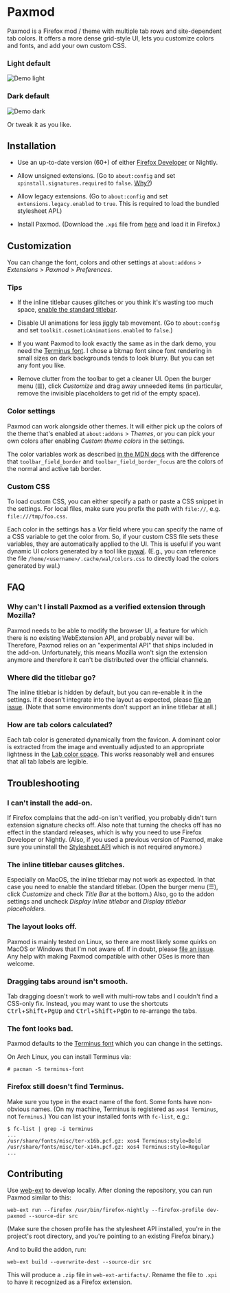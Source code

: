 
# Paxmod

Paxmod is a Firefox mod / theme with multiple tab rows and site-dependent tab colors. It offers a more dense grid-style UI, lets you customize colors and fonts, and add your own custom CSS.

### Light default

![Demo light](https://i.imgur.com/p0lOtuV.png)

### Dark default

![Demo dark](https://i.imgur.com/t3JdTp1.gif)


Or tweak it as you like.


## Installation

- Use an up-to-date version (60+) of either [Firefox Developer](https://www.mozilla.org/en-US/firefox/developer/) or Nightly.

- Allow unsigned extensions. (Go to `about:config` and set `xpinstall.signatures.required` to `false`. [Why?](#why-cant-i-install-paxmod-as-a-verified-extension-through-mozilla))

- Allow legacy extensions. (Go to `about:config` and set `extensions.legacy.enabled` to `true`. This is required to load the bundled stylesheet API.)

- Install Paxmod. (Download the `.xpi` file from [here](https://github.com/numirias/paxmod/releases/latest) and load it in Firefox.)


## Customization

You can change the font, colors and other settings at `about:addons` > *Extensions* > *Paxmod* > *Preferences*.

### Tips

- If the inline titlebar causes glitches or you think it's wasting too much space, [enable the standard titlebar](#the-inline-titlebar-causes-glitches).

- Disable UI animations for less jiggly tab movement. (Go to `about:config` and set `toolkit.cosmeticAnimations.enabled` to `false`.)

- If you want Paxmod to look exactly the same as in the dark demo, you need the [Terminus font](http://terminus-font.sourceforge.net/). I chose a bitmap font since font rendering in small sizes on dark backgrounds tends to look blurry. But you can set any font you like.

- Remove clutter from the toolbar to get a cleaner UI. Open the burger menu (☰), click *Customize* and drag away unneeded items (in particular, remove the invisible placeholders to get rid of the empty space).

### Color settings

Paxmod can work alongside other themes. It will either pick up the colors of the theme that's enabled at `about:addons` > *Themes*, or you can pick your own colors after enabling *Custom theme colors* in the settings.

The color variables work as described [in the MDN docs](https://developer.mozilla.org/en-US/Add-ons/WebExtensions/manifest.json/theme#colors) with the difference that `toolbar_field_border` and `toolbar_field_border_focus` are the colors of the normal and active tab border.

### Custom CSS

To load custom CSS, you can either specify a path or paste a CSS snippet in the settings. For local files, make sure you prefix the path with `file://`, e.g. `file:///tmp/foo.css`.

Each color in the settings has a *Var* field where you can specify the name of a CSS variable to get the color from. So, if your custom CSS file sets these variables, they are automatically applied to the UI. This is useful if you want dynamic UI colors generated by a tool like [pywal](https://github.com/dylanaraps/pywal). (E.g., you can reference the file `/home/<username>/.cache/wal/colors.css` to directly load the colors generated by wal.)


## FAQ

### Why can't I install Paxmod as a verified extension through Mozilla?

Paxmod needs to be able to modify the browser UI, a feature for which there is no existing WebExtension API, and probably never will be. Therefore, Paxmod relies on an "experimental API" that ships included in the add-on. Unfortunately, this means Mozilla won't sign the extension anymore and therefore it can't be distributed over the official channels.

### Where did the titlebar go?

The inline titlebar is hidden by default, but you can re-enable it in the settings. If it doesn't integrate into the layout as expected, please [file an issue](https://github.com/numirias/paxmod/issues/new). (Note that some environments don't support an inline titlebar at all.)

### How are tab colors calculated?

Each tab color is generated dynamically from the favicon. A dominant color is extracted from the image and eventually adjusted to an appropriate lightness in the [Lab color space](https://en.wikipedia.org/wiki/Lab_color_space). This works reasonably well and ensures that all tab labels are legible.

## Troubleshooting

### I can't install the add-on.

If Firefox complains that the add-on isn't verified, you probably didn't turn extension signature checks off. Also note that turning the checks off has no effect in the standard releases, which is why you need to use Firefox Developer or Nightly. (Also, if you used a previous version of Paxmod, make sure you uninstall the [Stylesheet API](https://github.com/numirias/stylesheet-api-experiment) which is not required anymore.)

### The inline titlebar causes glitches.

Especially on MacOS, the inline titlebar may not work as expected. In that case you need to enable the standard titlebar. (Open the burger menu (☰), click *Customize* and check *Title Bar* at the bottom.) Also, go to the addon settings and uncheck *Display inline titlebar* and *Display titlebar placeholders*.

### The layout looks off.

Paxmod is mainly tested on Linux, so there are most likely some quirks on MacOS or Windows that I'm not aware of. If in doubt, please [file an issue](https://github.com/numirias/paxmod/issues/new). Any help with making Paxmod compatible with other OSes is more than welcome.

### Dragging tabs around isn't smooth.

Tab dragging doesn't work to well with multi-row tabs and I couldn't find a CSS-only fix. Instead, you may want to use the shortcuts <kbd>Ctrl</kbd>+<kbd>Shift</kbd>+<kbd>PgUp</kbd> and <kbd>Ctrl</kbd>+<kbd>Shift</kbd>+<kbd>PgDn</kbd> to re-arrange the tabs.

### The font looks bad.

Paxmod defaults to the [Terminus font](http://terminus-font.sourceforge.net/) which you can change in the settings.

On Arch Linux, you can install Terminus via:

    # pacman -S terminus-font

### Firefox still doesn't find Terminus.

Make sure you type in the exact name of the font. Some fonts have non-obvious names. (On my machine, Terminus is registered as `xos4 Terminus`, not `Terminus`.) You can list your installed fonts with `fc-list`, e.g.:

    $ fc-list | grep -i terminus
    ...
    /usr/share/fonts/misc/ter-x16b.pcf.gz: xos4 Terminus:style=Bold
    /usr/share/fonts/misc/ter-x14n.pcf.gz: xos4 Terminus:style=Regular
    ...

## Contributing

Use [web-ext](https://developer.mozilla.org/en-US/Add-ons/WebExtensions/Getting_started_with_web-ext) to develop locally. After cloning the repository, you can run Paxmod similar to this:

    web-ext run --firefox /usr/bin/firefox-nightly --firefox-profile dev-paxmod --source-dir src

(Make sure the chosen profile has the stylesheet API installed, you're in the project's root directory, and you're pointing to an existing Firefox binary.)

And to build the addon, run:

    web-ext build --overwrite-dest --source-dir src 

This will produce a `.zip` file in `web-ext-artifacts/`. Rename the file to `.xpi` to have it recognized as a Firefox extension.
